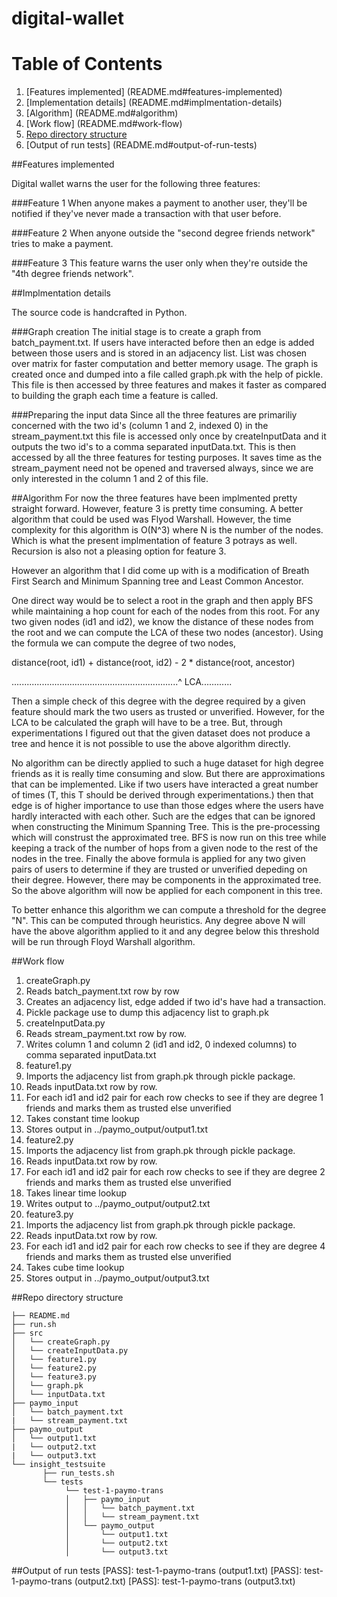 # digital-wallet

# Table of Contents

1. [Features implemented] (README.md#features-implemented)
2. [Implementation details] (README.md#implmentation-details)
3. [Algorithm] (README.md#algorithm)
4. [Work flow] (README.md#work-flow)
5. [Repo directory structure](README.md#repo-directory-structure)
6. [Output of run tests] (README.md#output-of-run-tests)

##Features implemented

Digital wallet warns the user for the following three features:

###Feature 1
When anyone makes a payment to another user, they'll be notified if they've never made a transaction with that user before.

###Feature 2
When anyone outside the "second degree friends network" tries to make a payment.

###Feature 3
This feature warns the user only when they're outside the "4th degree friends network".


##Implmentation details

The source code is handcrafted in Python. 

###Graph creation
The initial stage is to create a graph from batch_payment.txt. If users have interacted before then an edge is added between those users and is stored in an adjacency list. List was chosen over matrix for faster computation and better memory usage. The graph is created once and dumped into a file called graph.pk with the help of pickle. This file is then accessed by three features and makes it faster as compared to building the graph each time a feature is called. 

###Preparing the input data
Since all the three features are primariliy concerned with the two id's (column 1 and 2, indexed 0) in the stream_payment.txt this file is accessed only once by createInputData and it outputs the two id's to a comma separated inputData.txt. This is then accessed by all the three features for testing purposes. It saves time as the stream_payment need not be opened and traversed always, since we are only interested in the column 1 and 2 of this file.

##Algorithm
For now the three features have been implmented pretty straight forward. However, feature 3 is pretty time consuming. A better algorithm that could be used was Flyod Warshall. However, the time complexity for this algorithm is O(N^3) where N is the number of the nodes. Which is what the present implmentation of feature 3 potrays as well. Recursion is also not a pleasing option for feature 3.

However an algorithm that I did come up with is a modification of Breath First Search and Minimum Spanning tree and Least Common Ancestor.

One direct way would be to select a root in the graph and then apply BFS while maintaining a hop count for each of the nodes from this root. For any two given nodes (id1 and id2), we know the distance of these nodes from the root and we can compute the LCA of these two nodes (ancestor). Using the formula we can compute the degree of two nodes, 

distance(root, id1) + distance(root, id2) - 2 * distance(root, ancestor)

..................................................................^ LCA............

Then a simple check of this degree with the degree required by a given feature should mark the two users as trusted or unverified. However, for the LCA to be calculated the graph will have to be a tree. But, through experimentations I figured out that the given dataset does not produce a tree and hence it is not possible to use the above algorithm directly. 

No algorithm can be directly applied to such a huge dataset for high degree friends as it is really time consuming and slow. But there are approximations that can be implemented. Like if two users have interacted a great number of times (T, this T should be derived through experimentations.) then that edge is of higher importance to use than those edges where the users have hardly interacted with each other. Such are the edges that can be ignored when constructing the Minimum Spanning Tree. This is the pre-processing which will construst the approximated tree. BFS is now run on this tree while keeping a track of the number of hops from a given node to the rest of the nodes in the tree. Finally the above formula is applied for any two given pairs of users to determine if they are trusted or unverified depeding on their degree.
However, there may be components in the approximated tree. So the above algorithm will now be applied for each component in this tree. 

To better enhance this algorithm we can compute a threshold for the degree "N". This can be computed through heuristics. Any degree above N will have the above algorithm applied to it and any degree below this threshold will be run through Floyd Warshall algorithm.

##Work flow
1. createGraph.py
 1. Reads batch_payment.txt row by row
 2. Creates an adjacency list, edge added if two id's have had a transaction.
 3. Pickle package use to dump this adjacency list to graph.pk
2. createInputData.py
 1. Reads stream_payment.txt row by row.
 2. Writes column 1 and column 2 (id1 and id2, 0 indexed columns) to comma separated inputData.txt
3. feature1.py
 1. Imports the adjacency list from graph.pk through pickle package.
 2. Reads inputData.txt row by row.
 3. For each id1 and id2 pair for each row checks to see if they are degree 1 friends and marks them as trusted else unverified
 4. Takes constant time lookup
 5. Stores output in ../paymo_output/output1.txt
4. feature2.py
 1. Imports the adjacency list from graph.pk through pickle package.
 2. Reads inputData.txt row by row.
 3. For each id1 and id2 pair for each row checks to see if they are degree 2 friends and marks them as trusted else unverified
 4. Takes linear time lookup
 5. Writes output to ../paymo_output/output2.txt
5. feature3.py
 1. Imports the adjacency list from graph.pk through pickle package.
 2. Reads inputData.txt row by row.
 3. For each id1 and id2 pair for each row checks to see if they are degree 4 friends and marks them as trusted else unverified
 4. Takes cube time lookup
 5. Stores output in ../paymo_output/output3.txt

##Repo directory structure

	├── README.md 
	├── run.sh
	├── src
	│  	└── createGraph.py
	│  	└── createInputData.py
	│  	└── feature1.py
	│  	└── feature2.py
	│  	└── feature3.py
	│  	└── graph.pk
	│  	└── inputData.txt
	├── paymo_input
	│   └── batch_payment.txt
	|   └── stream_payment.txt
	├── paymo_output
	│   └── output1.txt
	|   └── output2.txt
	|   └── output3.txt
	└── insight_testsuite
	 	   ├── run_tests.sh
		   └── tests
	        	└── test-1-paymo-trans
        		│   ├── paymo_input
        		│   │   └── batch_payment.txt
        		│   │   └── stream_payment.txt
        		│   └── paymo_output
        		│       └── output1.txt
        		│       └── output2.txt
        		│       └── output3.txt



##Output of run tests
	[PASS]: test-1-paymo-trans (output1.txt)
	[PASS]: test-1-paymo-trans (output2.txt)
	[PASS]: test-1-paymo-trans (output3.txt)

